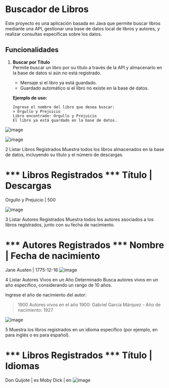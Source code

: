 # Buscador de Libros

Este proyecto es una aplicación basada en Java que permite buscar libros mediante una API, gestionar una base de datos local de libros y autores, y realizar consultas específicas sobre los datos.

## Funcionalidades

1. **Buscar por Título**  
   Permite buscar un libro por su título a través de la API y almacenarlo en la base de datos si aún no está registrado.  
   - Mensaje si el libro ya está guardado.  
   - Guardado automático si el libro no existe en la base de datos.  
   
   **Ejemplo de uso:**  
   ```text
   Ingrese el nombre del libro que desea buscar:
   > Orgullo y Prejuicio
   Libro encontrado: Orgullo y Prejuicio
   El libro ya está guardado en la base de datos.

![image](https://github.com/user-attachments/assets/e2bf464e-9d24-4290-8655-dedf1d15d23d)

![image](https://github.com/user-attachments/assets/8508c5da-7348-4a53-bdfa-e99ecad8eec7)

2 
Listar Libros Registrados
Muestra todos los libros almacenados en la base de datos, incluyendo su título y el número de descargas.

*** Libros Registrados ***
Título                                               | Descargas
================================================================
Orgullo y Prejuicio                                  |       500

![image](https://github.com/user-attachments/assets/d09a8d74-b34f-4153-8725-95c4f545d28d)

3
Listar Autores Registrados
Muestra todos los autores asociados a los libros registrados, junto con su fecha de nacimiento.


*** Autores Registrados ***
Nombre                                               | Fecha de nacimiento
===========================================================================
Jane Austen                                          | 1775-12-16
![image](https://github.com/user-attachments/assets/8fbba186-df76-47a9-a342-0a0265f16007)


4 
Listar Autores Vivos en un Año Determinado
Busca autores vivos en un año específico, considerando un rango de 10 años.


Ingrese el año de nacimiento del autor:
> 1900
Autores vivos en el año 1900:
Gabriel García Márquez - Año de nacimiento: 1927
> 
![image](https://github.com/user-attachments/assets/6aad43f6-8a61-4f35-8648-7f5ad8aee82f)

5
Muestra los libros registrados en un idioma específico (por ejemplo, en para inglés o es para español).

 *** Libros Registrados ***
Título                                               | Idiomas
================================================================
Don Quijote                                          | es
Moby Dick                                            | en
![image](https://github.com/user-attachments/assets/0821f86a-3739-4311-957a-be3982c2c8f7)

